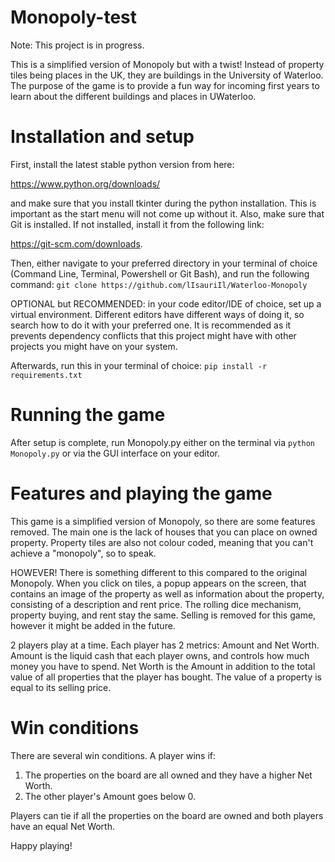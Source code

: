 # Monopoly-test
Note: This project is in progress.

This is a simplified version of Monopoly but with a twist! Instead of property tiles being places in the UK, they are buildings in the University of Waterloo. The purpose of the game is to provide a fun way for incoming first years to learn about the different buildings and places in UWaterloo.

# Installation and setup
First, install the latest stable python version from here:

https://www.python.org/downloads/

and make sure that you install tkinter during the python installation. This is important as the start menu will not come up without it. Also, make sure that Git is installed. If not installed, install it from the following link:

https://git-scm.com/downloads.

Then, either navigate to your preferred directory in your terminal of choice (Command Line, Terminal, Powershell or Git Bash), and run the following command:
```git clone https://github.com/lIsauriIl/Waterloo-Monopoly```

OPTIONAL but RECOMMENDED: in your code editor/IDE of choice, set up a virtual environment. Different editors have different ways of doing it, so search how to do it with your preferred one. It is recommended as it prevents dependency conflicts that this project might have with other projects you might have on your system.

Afterwards, run this in your terminal of choice:
```pip install -r requirements.txt```

# Running the game
After setup is complete, run Monopoly.py either on the terminal via
```python Monopoly.py```
or via the GUI interface on your editor.

# Features and playing the game
This game is a simplified version of Monopoly, so there are some features removed. The main one is the lack of houses that you can place on owned property. Property tiles are also not colour coded, meaning that you can't achieve a "monopoly", so to speak.

HOWEVER! There is something different to this compared to the original Monopoly. When you click on tiles, a popup appears on the screen, that contains an image of the property as well as information about the property, consisting of a description and rent price. The rolling dice mechanism, property buying, and rent stay the same. Selling is removed for this game, however it might be added in the future.

2 players play at a time. Each player has 2 metrics: Amount and Net Worth. Amount is the liquid cash that each player owns, and controls how much money you have to spend. Net Worth is the Amount in addition to the total value of all properties that the player has bought. The value of a property is equal to its selling price. 

# Win conditions
There are several win conditions. A player wins if:

1. The properties on the board are all owned and they have a higher Net Worth.
2. The other player's Amount goes below 0.

Players can tie if all the properties on the board are owned and both players have an equal Net Worth.

Happy playing!
